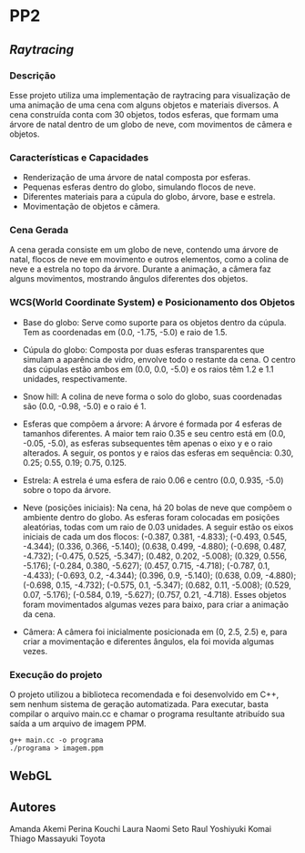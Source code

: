 # PP2 
## *Raytracing*
### Descrição
  Esse projeto utiliza uma implementação de raytracing para visualização de uma animação de uma cena com alguns objetos e materiais diversos. A cena construída conta com 30 objetos, todos esferas, que formam uma árvore de natal dentro de um globo de neve, com movimentos de câmera e objetos.
  
### Características e Capacidades
- Renderização de uma árvore de natal composta por esferas.
- Pequenas esferas dentro do globo, simulando flocos de neve.
- Diferentes materiais para a cúpula do globo, árvore, base e estrela.
- Movimentação de objetos e câmera.
  
### Cena Gerada
  A cena gerada consiste em um globo de neve, contendo uma árvore de natal, flocos de neve em movimento e outros elementos, como a colina de neve e a estrela no topo da árvore. Durante a animação, a câmera faz alguns movimentos, mostrando ângulos diferentes dos objetos. 
  
### WCS(World Coordinate System) e Posicionamento dos Objetos
- Base do globo: Serve como suporte para os objetos dentro da cúpula. Tem as coordenadas em (0.0, -1.75, -5.0) e raio de 1.5.

- Cúpula do globo: Composta por duas esferas transparentes que simulam a aparência de vidro, envolve todo o restante da cena. O centro das cúpulas estão ambos em (0.0, 0.0, -5.0) e os raios têm 1.2 e 1.1 unidades, respectivamente.

- Snow hill: A colina de neve forma o solo do globo, suas coordenadas são (0.0, -0.98, -5.0) e o raio é 1.

- Esferas que compõem a árvore: A árvore é formada por 4 esferas de tamanhos diferentes. A maior tem raio 0.35 e seu centro está em (0.0, -0.05, -5.0), as esferas subsequentes têm apenas o eixo y e o raio alterados. A seguir, os pontos y e raios das esferas em sequência: 0.30, 0.25; 0.55, 0.19; 0.75, 0.125.

- Estrela: A estrela é uma esfera de raio 0.06 e centro (0.0, 0.935, -5.0) sobre o topo da árvore.

- Neve (posições iniciais): Na cena, há 20 bolas de neve que compõem o ambiente dentro do globo. As esferas foram colocadas em posições aleatórias, todas com um raio de 0.03 unidades. A seguir estão os eixos iniciais de cada um dos flocos:
(-0.387, 0.381, -4.833); (-0.493, 0.545, -4.344); (0.336, 0.366, -5.140); (0.638, 0.499, -4.880); (-0.698, 0.487, -4.732); (-0.475, 0.525, -5.347); (0.482, 0.202, -5.008); (0.329, 0.556, -5.176); (-0.284, 0.380, -5.627); (0.457, 0.715, -4.718); (-0.787, 0.1, -4.433); (-0.693, 0.2, -4.344); (0.396, 0.9, -5.140); (0.638, 0.09, -4.880); (-0.698, 0.15, -4.732); (-0.575, 0.1, -5.347); (0.682, 0.11, -5.008); (0.529, 0.07, -5.176); (-0.584, 0.19, -5.627); (0.757, 0.21, -4.718).
Esses objetos foram movimentados algumas vezes para baixo, para criar a animação da cena. 

- Câmera: A câmera foi inicialmente posicionada em (0, 2.5, 2.5) e, para criar a movimentação e diferentes ângulos, ela foi movida algumas vezes.

### Execução do projeto
  O projeto utilizou a biblioteca recomendada e foi desenvolvido em C++, sem nenhum sistema de geração automatizada. Para executar, basta compilar o arquivo main.cc e chamar o programa resultante atribuído sua saída a um arquivo de imagem PPM.

```
g++ main.cc -o programa
./programa > imagem.ppm
```

## WebGL

## Autores
Amanda Akemi Perina Kouchi
Laura Naomi Seto
Raul Yoshiyuki Komai
Thiago Massayuki Toyota
